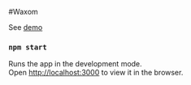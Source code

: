 #Waxom

See [demo](https://shilza.github.io/waxom)

### `npm start`

Runs the app in the development mode.<br>
Open [http://localhost:3000](http://localhost:3000) to view it in the browser.


